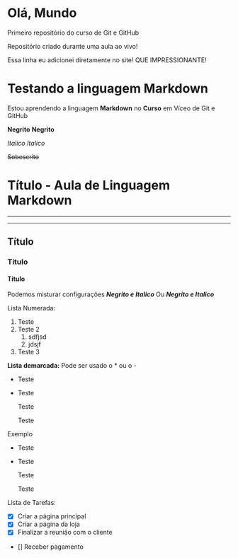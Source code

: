 # Olá, Mundo
 Primeiro repositório do curso de Git e GitHub

 Repositório criado durante uma aula ao vivo!

 Essa linha eu adicionei diretamente no site! QUE IMPRESSIONANTE!

# Testando a linguagem Markdown

Estou aprendendo a linguagem **Markdown** no __Curso__ em Víceo de Git e GitHub 

**Negrito** __Negrito__

*Italico*  _Italico_

~~Sobescrito~~

# Título - Aula de Linguagem Markdown
---
***
## Título
### Título
#### Título
Podemos misturar configurações **_Negrito e Italico_** Ou _**Negrito e Italico**_

Lista Numerada:
1. Teste
2. Teste 2
   1. sdfjsd
   1. jdsjf
1. Teste 3

__Lista demarcada:__  Pode ser usado o *  ou o -
* Teste
* Teste

   Teste
  
   Teste
  
Exemplo
- Teste
- Teste

   Teste

   Teste  

Lista de Tarefas:
- [x] Criar a página principal
- [x] Criar a página da loja
- [x] Finalizar a reunião com o cliente
- [] Receber pagamento

